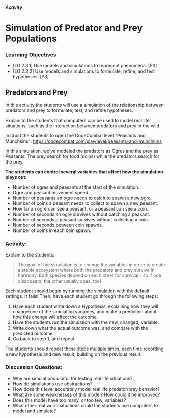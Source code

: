 ##### Activity
# Simulation of Predator and Prey Populations

### Learning Objectives
- [LO 2.3.1] Use models and simulations to represent phenomena. [P3]
- [LO 2.3.2] Use models and simulations to formulate, refine, and test hypotheses. [P3]

## Predators and Prey

In this activity the students will use a simulation of the relationship between predators and prey to formulate, test, and refine hypotheses. 

Explain to the students that computers can be used to model real life situations, such as the interaction between predators and prey in the wild.

Instruct the students to open the CodeCombat level "Peasants and Munchkins":
https://codecombat.com/play/level/peasants-and-munchkins

In this simulation, we've modeled the predators as Ogres and the prey as Peasants. The prey search for food (coins) while the predators search for the prey.

**The students can control several variables that affect how the simulation plays out:**

- Number of ogres and peasants at the start of the simulation.
- Ogre and peasant movement speed.
- Number of peasants an ogre needs to catch to spawn a new ogre.
- Number of coins a peasant needs to collect to spawn a new peasant.
- How far an ogre can see a peasant, or a peasant can see a coin.
- Number of seconds an ogre survives without catching a peasant.
- Number of seconds a peasant survives without collecting a coin.
- Number of seconds between coin spawns.
- Number of coins in each coin spawn.

### Activity:

Explain to the students:

> The goal of the simulation is to change the variables in order to create a stable ecosystem where both the predators and prey survive in harmony. Both species depend on each other for survival - so if one disappears, the other usually does, too! 

Each student should begin by running the simulation with the default settings. It fails! Then, have each student go through the following steps:

1. Have each student write down a Hypothesis, explaining how they will change one of the simulation variables, and make a prediction about how this change will affect the outcome.
2. Have the students run the simulation with the new, changed, variable.
3. Write down what the actual outcome was, and compare with the predicted outcome.
4. Go back to step 1, and repeat.

The students should repeat these steps multiple times, each time recording a new hypothesis and new result, building on the previous result.


### Discussion Questions:
- Why are simulations useful for testing real life situations?
- How do simulations use abstractions?
- How does this level accurately model real life predator/prey behavior?
- What are some weaknesses of this model? How could it be improved?
- Does this model have too many, or too few, variables?
- What other real world situations could the students use computers to model and simulate?

